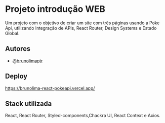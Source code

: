 
# Projeto introdução WEB

Um projeto com o objetivo de criar um site com três páginas usando a Poke Api, utilizando Integração de APIs, React Router,
Design Systems e Estado Global.


## Autores

- [@brunolimaptr](https://github.com/brunolimaptr)


## Deploy

https://brunolima-react-pokeapi.vercel.app/


## Stack utilizada

React, React Router, Styled-components,Chackra UI, React Context e Axios.



